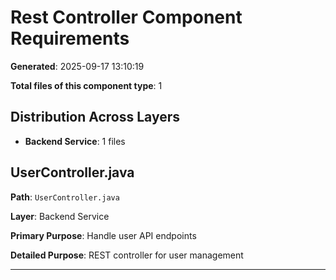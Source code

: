# Rest Controller Component Requirements

**Generated**: 2025-09-17 13:10:19

**Total files of this component type**: 1

## Distribution Across Layers

- **Backend Service**: 1 files

## UserController.java

**Path**: `UserController.java`

**Layer**: Backend Service

**Primary Purpose**: Handle user API endpoints

**Detailed Purpose**: REST controller for user management

---

